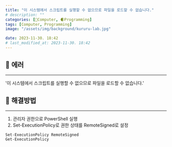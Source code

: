 ```yaml
---
title: "이 시스템에서 스크립트를 실행할 수 없으므로 파일을 로드할 수 없습니다."
# description: ""
categories: [💫Computer, 🌒Programming]
tags: [Computer, Programming]
image: "/assets/img/background/kururu-lab.jpg"

date: 2023-11-30. 18:42
# last_modified_at: 2023-11-30. 18:42
---
```


## 💫 에러

---

'이 시스템에서 스크립트를 실행할 수 없으므로 파일을 로드할 수 없습니다.'  

## 💫 해결방법

---

1. 관리자 권한으로 PowerShell 실행
2. Set-ExecutionPolicy로 권한 상태를 RemoteSigned로 설정

```console
Set-ExecutionPolicy RemoteSigned
Get-ExecutionPolicy
```
